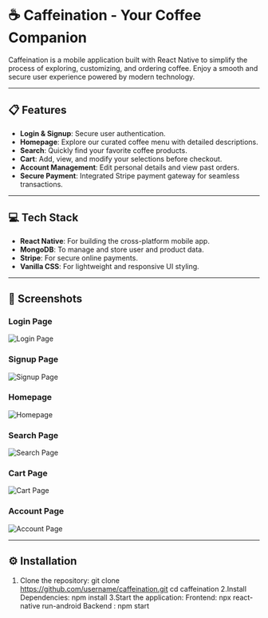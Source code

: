 # ☕ Caffeination - Your Coffee Companion

Caffeination is a mobile application built with React Native to simplify the process of exploring, customizing, and ordering coffee. Enjoy a smooth and secure user experience powered by modern technology.

---

## 📋 Features
- **Login & Signup**: Secure user authentication.
- **Homepage**: Explore our curated coffee menu with detailed descriptions.
- **Search**: Quickly find your favorite coffee products.
- **Cart**: Add, view, and modify your selections before checkout.
- **Account Management**: Edit personal details and view past orders.
- **Secure Payment**: Integrated Stripe payment gateway for seamless transactions.

---

## 💻 Tech Stack
- **React Native**: For building the cross-platform mobile app.
- **MongoDB**: To manage and store user and product data.
- **Stripe**: For secure online payments.
- **Vanilla CSS**: For lightweight and responsive UI styling.

---

## 📱 Screenshots



### Login Page
![Login Page](client/src/assets/screenshots/Login.png)


### Signup Page
![Signup Page](client/src/assets/screenshots/Signup.png)

### Homepage
![Homepage](client/src/assets/screenshots/Homepage.png)

### Search Page
![Search Page](client/src/assets/screenshots/SearchBar.png)

### Cart Page
![Cart Page](client/src/assets/screenshots/CartWithItems.png)

### Account Page
![Account Page](client/src/assets/screenshots/AccountPage.png)

---

## ⚙️ Installation

1. Clone the repository:
   git clone https://github.com/username/caffeination.git
   cd caffeination
2.Install Dependencies:
  npm install
3.Start the application:
  Frontend: npx react-native run-android
  Backend : npm start
  
